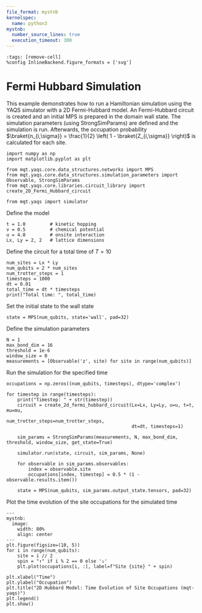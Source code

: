 ```yaml
---
file_format: mystnb
kernelspec:
  name: python3
mystnb:
  number_source_lines: true
  execution_timeout: 300
---
```


```{code-cell} ipython3
:tags: [remove-cell]
%config InlineBackend.figure_formats = ['svg']
```

# Fermi Hubbard Simulation

This example demonstrates how to run a Hamiltonian simulation using the YAQS simulator with a 2D Fermi-Hubbard model.
An Fermi-Hubbard circuit is created and an initial MPS is prepared in the domain wall state.
The simulation parameters (using StrongSimParams) are defined and the simulation is run. Afterwards, the occupation probability $\braket{n_{i,\sigma}} = \frac{1}{2} \left( 1 - \braket{Z_{i,\sigma}} \right)$ is calculated for each site.
```{code-cell} ipython3
import numpy as np
import matplotlib.pyplot as plt

from mqt.yaqs.core.data_structures.networks import MPS
from mqt.yaqs.core.data_structures.simulation_parameters import Observable, StrongSimParams
from mqt.yaqs.core.libraries.circuit_library import create_2D_Fermi_Hubbard_circuit

from mqt.yaqs import simulator
```

Define the model
```{code-cell} ipython3
t = 1.0         # kinetic hopping
v = 0.5         # chemical potential
u = 4.0         # onsite interaction
Lx, Ly = 2, 2   # lattice dimensions
```

Define the circuit for a total time of $T=10$
```{code-cell} ipython3
num_sites = Lx * Ly
num_qubits = 2 * num_sites
num_trotter_steps = 1
timesteps = 1000
dt = 0.01
total_time = dt * timesteps
print("Total time: ", total_time)
```

Set the initial state to the wall state
```{code-cell} ipython3
state = MPS(num_qubits, state='wall', pad=32)
```

Define the simulation parameters
```{code-cell} ipython3
N = 1
max_bond_dim = 16
threshold = 1e-6
window_size = 0
measurements = [Observable('z', site) for site in range(num_qubits)]
```

Run the simulation for the specified time
```{code-cell} ipython3
occupations = np.zeros((num_qubits, timesteps), dtype='complex')

for timestep in range(timesteps):
    print("Timestep: " + str(timestep))
    circuit = create_2d_fermi_hubbard_circuit(Lx=Lx, Ly=Ly, u=u, t=t, mu=mu,
                                              num_trotter_steps=num_trotter_steps,
                                              dt=dt, timesteps=1)

    sim_params = StrongSimParams(measurements, N, max_bond_dim, threshold, window_size, get_state=True)

    simulator.run(state, circuit, sim_params, None)

    for observable in sim_params.observables:
        index = observable.site
        occupations[index, timestep] = 0.5 * (1 - observable.results.item())

    state = MPS(num_qubits, sim_params.output_state.tensors, pad=32)
```

Plot the time evolution of the site occupations for the simulated time
```{code-cell} ipython3
---
mystnb:
  image:
    width: 80%
    align: center
---
plt.figure(figsize=(10, 5))
for i in range(num_qubits):
    site = i // 2
    spin = "↑" if i % 2 == 0 else '↓'
    plt.plot(occupations[i, :], label=f"Site {site} " + spin)

plt.xlabel("Time")
plt.ylabel("Occupation")
plt.title("2D Hubbard Model: Time Evolution of Site Occupations (mqt-yaqs)")
plt.legend()
plt.show()
```
